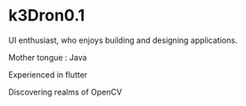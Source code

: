 # k3Dron0.1
UI enthusiast, who enjoys building and designing applications.

Mother tongue  : Java

Experienced in flutter

Discovering realms of OpenCV


